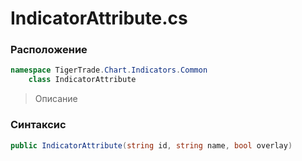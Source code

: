 
# IndicatorAttribute.cs
### Расположение
```csharp
namespace TigerTrade.Chart.Indicators.Common  
    class IndicatorAttribute
```

> Описание

### Синтаксис
```csharp
public IndicatorAttribute(string id, string name, bool overlay)
```
